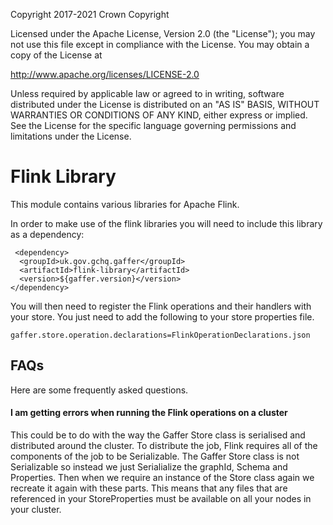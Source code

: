 Copyright 2017-2021 Crown Copyright

Licensed under the Apache License, Version 2.0 (the "License");
you may not use this file except in compliance with the License.
You may obtain a copy of the License at

  http://www.apache.org/licenses/LICENSE-2.0

Unless required by applicable law or agreed to in writing, software
distributed under the License is distributed on an "AS IS" BASIS,
WITHOUT WARRANTIES OR CONDITIONS OF ANY KIND, either express or implied.
See the License for the specific language governing permissions and
limitations under the License.


Flink Library
============
This module contains various libraries for Apache Flink.

In order to make use of the flink libraries you will need to include this library as a dependency:
```
 <dependency>
  <groupId>uk.gov.gchq.gaffer</groupId>
  <artifactId>flink-library</artifactId>
  <version>${gaffer.version}</version>
</dependency>
```

You will then need to register the Flink operations and their handlers with your store.
You just need to add the following to your store properties file.
```
gaffer.store.operation.declarations=FlinkOperationDeclarations.json
```


## FAQs
Here are some frequently asked questions.

#### I am getting errors when running the Flink operations on a cluster
This could be to do with the way the Gaffer Store class is serialised and distributed
around the cluster. To distribute the job, Flink requires all of the components of
the job to be Serializable. The Gaffer Store class is not Serializable so instead
we just Serialialize the graphId, Schema and Properties. Then when we require an
instance of the Store class again we recreate it again with these parts.
This means that any files that are referenced in your StoreProperties must be 
available on all your nodes in your cluster.
